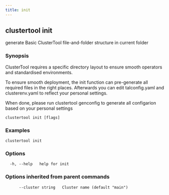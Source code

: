 ```yaml
---
title: init
---
```

## clustertool init

generate Basic ClusterTool file-and-folder structure in current folder

### Synopsis

ClusterTool requires a specific directory layout to ensure smooth operators and standardised environments.

To ensure smooth deployment, the init function can pre-generate all required files in the right places.
Afterwards you can edit talconfig.yaml and clusterenv.yaml to reflect your personal settings.

When done, please run clustertool genconfig to generate all configarion based on your personal settings

```
clustertool init [flags]
```

### Examples

```
clustertool init
```

### Options

```
  -h, --help   help for init
```

### Options inherited from parent commands

```
      --cluster string   Cluster name (default "main")
```
